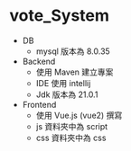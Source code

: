 # vote_System
* DB
  * mysql 版本為 8.0.35
* Backend 
  * 使用 Maven 建立專案
  * IDE 使用 intellij
  * Jdk 版本為 21.0.1
* Frontend
  * 使用 Vue.js (vue2) 撰寫
  * js 資料夾中為 script
  * css 資料夾中為 css
